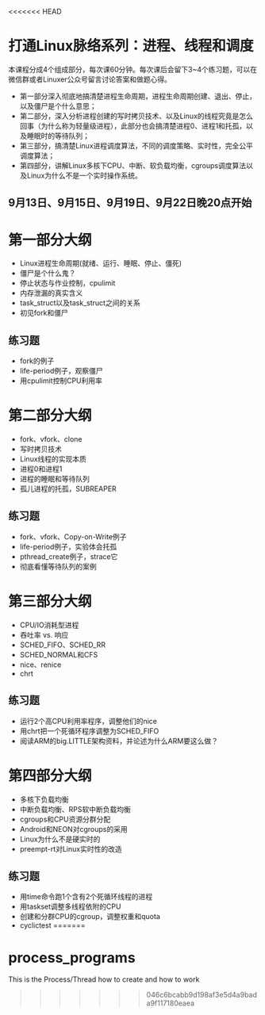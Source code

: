 <<<<<<< HEAD
# 打通Linux脉络系列：进程、线程和调度

本课程分成4个组成部分，每次课60分钟。每次课后会留下3~4个练习题，可以在微信群或者Linuxer公众号留言讨论答案和做题心得。

* 第一部分深入彻底地搞清楚进程生命周期，进程生命周期创建、退出、停止，以及僵尸是个什么意思；
* 第二部分，深入分析进程创建的写时拷贝技术、以及Linux的线程究竟是怎么回事（为什么称为轻量级进程），此部分也会搞清楚进程0、进程1和托孤，以及睡眠时的等待队列；
* 第三部分，搞清楚Linux进程调度算法，不同的调度策略、实时性，完全公平调度算法；
* 第四部分，讲解Linux多核下CPU、中断、软负载均衡，cgroups调度算法以及Linux为什么不是一个实时操作系统。

## 9月13日、9月15日、9月19日、9月22日晚20点开始

# 第一部分大纲

* Linux进程生命周期(就绪、运行、睡眠、停止、僵死)
* 僵尸是个什么鬼？
* 停止状态与作业控制，cpulimit
* 内存泄漏的真实含义
* task_struct以及task_struct之间的关系
* 初见fork和僵尸
## 练习题
* fork的例子
* life-period例子，观察僵尸
* 用cpulimit控制CPU利用率
 

# 第二部分大纲

* fork、vfork、clone
* 写时拷贝技术
* Linux线程的实现本质
* 进程0和进程1
* 进程的睡眠和等待队列
* 孤儿进程的托孤，SUBREAPER
## 练习题
* fork、vfork、Copy-on-Write例子
* life-period例子，实验体会托孤
* pthread_create例子，strace它
* 彻底看懂等待队列的案例

# 第三部分大纲

* CPU/IO消耗型进程
* 吞吐率 vs. 响应
* SCHED_FIFO、SCHED_RR
* SCHED_NORMAL和CFS
* nice、renice
* chrt
## 练习题
* 运行2个高CPU利用率程序，调整他们的nice
* 用chrt把一个死循环程序调整为SCHED_FIFO
* 阅读ARM的big.LITTLE架构资料，并论述为什么ARM要这么做？

# 第四部分大纲

* 多核下负载均衡
* 中断负载均衡、RPS软中断负载均衡
* cgroups和CPU资源分群分配
* Android和NEON对cgroups的采用
* Linux为什么不是硬实时的
* preempt-rt对Linux实时性的改造
## 练习题
* 用time命令跑1个含有2个死循环线程的进程
* 用taskset调整多线程依附的CPU
* 创建和分群CPU的cgroup，调整权重和quota
* cyclictest
=======
# process_programs
This is the Process/Thread  how to create and how to work
>>>>>>> 046c6bcabb9d198af3e5d4a9bada9f117180eaea
